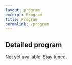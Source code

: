 ```yaml
---
layout: program
excerpt: Program
title: Program
permalink: /program
---
```


## Detailed program

Not yet available. Stay tuned.

